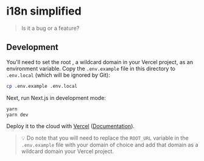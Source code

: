 # i18n simplified

> Is it a bug or a feature?

## Development

You'll need to set the root , a wildcard domain in your Vercel project, as an environment variable. Copy the `.env.example` file in this directory to `.env.local` (which will be ignored by Git):

```bash
cp .env.example .env.local
```

Next, run Next.js in development mode:

```bash
yarn
yarn dev
```

Deploy it to the cloud with [Vercel](https://vercel.com/new?utm_source=github&utm_medium=readme&utm_campaign=edge-middleware-eap) ([Documentation](https://nextjs.org/docs/deployment)).

> 💡 Do note that you will need to replace the `ROOT_URL` variable in the `.env.example` file with your domain of choice and add that domain as a wildcard domain your Vercel project.
